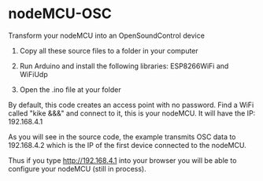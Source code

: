 # nodeMCU-OSC
Transform your nodeMCU into an OpenSoundControl device

1) Copy all these source files to a folder in your computer

2) Run Arduino and install the following libraries: ESP8266WiFi and WiFiUdp

3) Open the .ino file at your folder

By default, this code creates an access point with no password. Find a  WiFi called "kike &&&" and connect to it, this is your nodeMCU. It will have the IP: 192.168.4.1

As you will see in the source code, the example transmits OSC data to 192.168.4.2 which is the IP of the first device connected to the nodeMCU. 

Thus if you type http://192.168.4.1 into your browser you will be able to configure your nodeMCU (still in process). 


